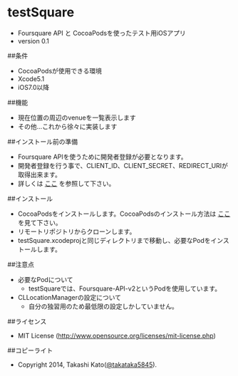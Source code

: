 testSquare
==========

* Foursquare API と CocoaPodsを使ったテスト用iOSアプリ
* version 0.1

##条件
* CocoaPodsが使用できる環境
* Xcode5.1
* iOS7.0以降

##機能
* 現在位置の周辺のvenueを一覧表示します
* その他...これから徐々に実装します

##インストール前の準備
* Foursquare APIを使うために開発者登録が必要となります。
* 開発者登録を行う事で、CLIENT_ID、CLIENT_SECRET、REDIRECT_URIが取得出来ます。
* 詳しくは [ここ](http://www.shigekitakeguchi.com/archives/973 "CocoaPodsを使ったXcodeプロジェクトの作り方（１）") を参照して下さい。

##インストール
* CocoaPodsをインストールします。CocoaPodsのインストール方法は [ここ](http://www.iosjp.com/dev/archives/451 "Objective-Cのライブラリ管理ツール CocoaPods") を見て下さい。
* リモートリポジトリからクローンします。
* testSquare.xcodeprojと同じディレクトリまで移動し、必要なPodをインストールします。

##注意点
* 必要なPodについて
    * testSquareでは、Foursquare-API-v2というPodを使用しています。
* CLLocationManagerの設定について
    * 自分の独習用のため最低限の設定しかしていません。

##ライセンス
* MIT License (http://www.opensource.org/licenses/mit-license.php)

##コピーライト
* Copyright 2014, Takashi Kato([@takataka5845](https://twitter.com/takataka5845 "twitter:@takataka5845")).

